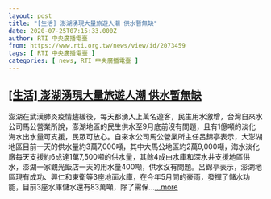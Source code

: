 ```yaml
---
layout: post
title: "[生活] 澎湖湧現大量旅遊人潮 供水暫無缺"
date: 2020-07-25T07:15:33.000Z
author: RTI 中央廣播電臺
from: https://www.rti.org.tw/news/view/id/2073459
tags: [ RTI 中央廣播電臺 ]
categories: [ news, RTI 中央廣播電臺 ]
---
```

<!--1595661333000-->
[[生活] 澎湖湧現大量旅遊人潮 供水暫無缺](https://www.rti.org.tw/news/view/id/2073459)
------

<div>
澎湖在武漢肺炎疫情趨緩後，每天都湧入上萬名遊客，民生用水激增，台灣自來水公司馬公營業所說，澎湖地區的民生供水至9月底前沒有問題，且有1億噸的淡化海水出水量可支援，民眾可放心。自來水公司馬公營業所主任呂錦亭表示，大澎湖地區目前一天的供水量約3萬7,000噸，其中大馬公地區約2萬9,000噸，海水淡化廠每天支援約6成達1萬7,500噸的供水量，其餘4成由水庫和深水井支援地區供水，澎湖一家觀光飯店一天的用水量400噸，供水沒有問題。呂錦亭表示，澎湖地區現有成功、興仁和東衛等3座地面水庫，在今年5月間的豪雨，發揮了儲水功能，目前3座水庫儲水還有83萬噸，除了需保...<a target="_blank" href="https://www.rti.org.tw/news/view/id/2073459">...more</a>
</div>
